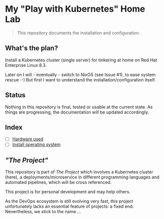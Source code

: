 # My "Play with Kubernetes" Home Lab

> This repository documents the installation and configuration. 

## What's the plan?

Install a Kubernetes cluster (single server) for tinkering at home on
Red Hat Enterprise Linux 8.3.

Later on I will - eventually - switch to NixOS (see Issue #1), to 
ease system rescue :-)
But first I want to understand the installation/configuration itself.

## Status

Nothing in this repository is final, tested or usable at the current state.
As things are progressing, the documentation will be updated accordingly.

## Index

- [ ] [Hardware used](./doc/hardware.md)
- [ ] [Install operating system](./doc/rhel-install.md)

## *"The Project"*

This repository is part of *The Project* which involves a Kubernetes cluster (here), a deployments/microservice in different programming languages and automated pipelines, which will be cross referenced.

This project is for personal development and may help others.

As the DevOps ecosystem is still evolving very fast, this project unfortunately lacks an essential feature of projects: a fixed end.
Nevertheless, we stick to the name ...